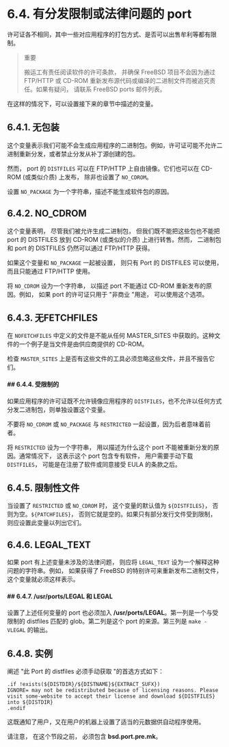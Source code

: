 # 6.4. 有分发限制或法律问题的 port

许可证各不相同，其中一些对应用程序的打包方式、是否可以出售牟利等都有限制。

> 重要
>
> 搬运工有责任阅读软件的许可条款， 并确保 FreeBSD 项目不会因为通过 FTP/HTTP 或 CD-ROM 重新发布源代码或编译的二进制文件而被追究责任。如果有疑问， 请联系 FreeBSD ports 邮件列表。

在这样的情况下，可以设置接下来的章节中描述的变量。

## 6.4.1. 无包装

这个变量表示我们可能不会生成应用程序的二进制包。例如，许可证可能不允许二进制重新分发，或者禁止分发从补丁源创建的包。

然而， port 的 `DISTFILES` 可以在 FTP/HTTP 上自由镜像。它们也可以在 CD-ROM (或类似介质) 上发布， 除非也设置了 `NO_CDROM`。

设置 `NO_PACKAGE` 为一个字符串，描述不能生成软件包的原因。

## 6.4.2. NO_CDROM

这个变量表明， 尽管我们被允许生成二进制包， 但我们既不能把这些包也不能把 port 的 DISTFILES 放到 CD-ROM (或类似的介质) 上进行转售。然而， 二进制包和 port 的 DISTFILES 仍然可以通过 FTP/HTTP 获得。

如果这个变量和 `NO_PACKAGE` 一起被设置， 则只有 Port 的 DISTFILES 可以使用， 而且只能通过 FTP/HTTP 使用。

将 `NO_CDROM` 设为一个字符串， 以描述 port 不能通过 CD-ROM 重新发布的原因。例如， 如果 port 的许可证只用于 "非商业 "用途， 可以使用这个选项。

## 6.4.3. 无FETCHFILES

在 `NOFETCHFILES` 中定义的文件是不能从任何 MASTER_SITES 中获取的。这种文件的一个例子是当文件是由供应商提供的 CD-ROM。

检查 `MASTER_SITES` 上是否有这些文件的工具必须忽略这些文件，并且不报告它们。

#### ## 6.4.4. 受限制的

如果应用程序的许可证既不允许镜像应用程序的 `DISTFILES`，也不允许以任何方式分发二进制包，则单独设置这个变量。

不要将 `NO_CDROM` 或 `NO_PACKAGE` 与 `RESTRICTED` 一起设置，因为后者意味着前者。

将 `RESTRICTED` 设为一个字符串， 用以描述为什么这个 port 不能被重新分发的原因。通常情况下， 这表示这个 port 包含专有软件， 用户需要手动下载 `DISTFILES`， 可能是在注册了软件或同意接受 EULA 的条款之后。

## 6.4.5. 限制性文件

当设置了 `RESTRICTED` 或 `NO_CDROM` 时， 这个变量的默认值为 `${DISTFILES}`， 否则为空。`${PATCHFILES}`， 否则它就是空的。如果只有部分发行文件受到限制， 则应设置此变量以列出它们。

## 6.4.6. LEGAL_TEXT

如果 port 有上述变量未涉及的法律问题， 则应将 `LEGAL_TEXT` 设为一个解释这种问题的字符串。例如， 如果获得了 FreeBSD 的特别许可来重新发布二进制文件， 这个变量就必须这样表示。

#### ## 6.4.7. **/usr/ports/LEGAL** 和 LEGAL

设置了上述任何变量的 port 也必须加入 **/usr/ports/LEGAL**。第一列是一个与受限制的 distfiles 匹配的 glob。第二列是这个 port 的来源。第三列是 `make -VLEGAL` 的输出。

## 6.4.8. 实例

阐述 "此 Port 的 distfiles 必须手动获取 "的首选方式如下：

```shell
.if !exists(${DISTDIR}/${DISTNAME}${EXTRACT_SUFX})
IGNORE=	may not be redistributed because of licensing reasons. Please visit some-website to accept their license and download ${DISTFILES} into ${DISTDIR}
.endif
```

这既通知了用户，又在用户的机器上设置了适当的元数据供自动程序使用。

请注意， 在这个节段之前， 必须包含 **bsd.port.pre.mk**。

